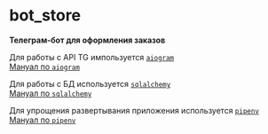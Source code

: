 # bot_store
**Телеграм-бот для оформления заказов**

Для работы с API TG импользуется [`aiogram`](https://aiogram.readthedocs.io/) \
[Мануал по `aiogram`](https://surik00.gitbooks.io/aiogram-lessons/content/)

Для работы с БД используется [`sqlalchemy`](https://www.sqlalchemy.org/) \
[Мануал по `sqlalchemy`](https://ru.wikibooks.org/wiki/SQLAlchemy)

Для упрощения развертывания приложения используется [`pipenv`](https://pypi.org/project/pipenv/)\
[Мануал по `pipenv`](https://webdevblog.ru/pipenv-rukovodstvo-po-novomu-instrumentu-python/)
